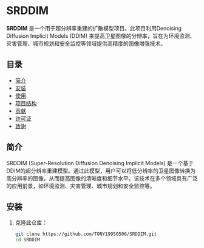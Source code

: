 # SRDDIM

**SRDDIM** 是一个用于超分辨率重建的扩散模型项目。此项目利用Denoising Diffusion Implicit Models (DDIM) 来提高卫星图像的分辨率，旨在为环境监测、灾害管理、城市规划和安全监控等领域提供高精度的图像增强技术。

## 目录

- [简介](#简介)
- [安装](#安装)
- [使用](#使用)
- [项目结构](#项目结构)
- [贡献](#贡献)
- [许可证](#许可证)
- [致谢](#致谢)

## 简介

SRDDIM (Super-Resolution Diffusion Denoising Implicit Models) 是一个基于DDIM的超分辨率重建模型。通过此模型，用户可以将低分辨率的卫星图像转换为高分辨率的图像，从而提高图像的清晰度和细节水平。该技术在多个领域具有广泛的应用前景，如环境监测、灾害管理、城市规划和安全监控等。

## 安装

1. 克隆此仓库：

   ```bash
   git clone https://github.com/TONY19950506/SRDDIM.git
   cd SRDDIM
